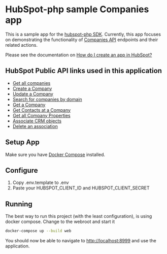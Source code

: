 # HubSpot-php sample Companies app

This is a sample app for the [hubspot-php SDK](https://github.com/hubspot/hubspot-php). Currently, this app focuses on demonstrating the functionality of [Companies API](https://developers.hubspot.com/docs/methods/companies/companies-overview) endpoints and their related actions.

Please see the documentation on [How do I create an app in HubSpot?](https://developers.hubspot.com/docs/faq/how-do-i-create-an-app-in-hubspot)

## HubSpot Public API links used in this application

- [Get all companies](https://developers.hubspot.com/docs/methods/companies/get-all-companies)
- [Create a Company](https://developers.hubspot.com/docs/methods/companies/create_company)
- [Update a Company](https://developers.hubspot.com/docs/methods/companies/update_company)
- [Search for companies by domain](https://developers.hubspot.com/docs/methods/companies/search_companies_by_domain)
- [Get a Company](https://developers.hubspot.com/docs/methods/companies/get_company)
- [Get Contacts at a Company](https://developers.hubspot.com/docs/methods/companies/get_company_contacts)
- [Get all Company Properties](https://developers.hubspot.com/docs/methods/companies/get_company_properties)
- [Associate CRM objects](https://developers.hubspot.com/docs/methods/crm-associations/associate-objects)
- [Delete an association](https://developers.hubspot.com/docs/methods/crm-associations/delete-association)

## Setup App

Make sure you have [Docker Compose](https://docs.docker.com/compose/) installed.

## Configure

1. Copy .env.template to .env
2. Paste your HUBSPOT_CLIENT_ID and HUBSPOT_CLIENT_SECRET

## Running

The best way to run this project (with the least configuration), is using docker compose.  Change to the webroot and start it

```bash
docker-compose up --build web
```

You should now be able to navigate to [http://localhost:8999](http://localhost:8999) and use the application.
